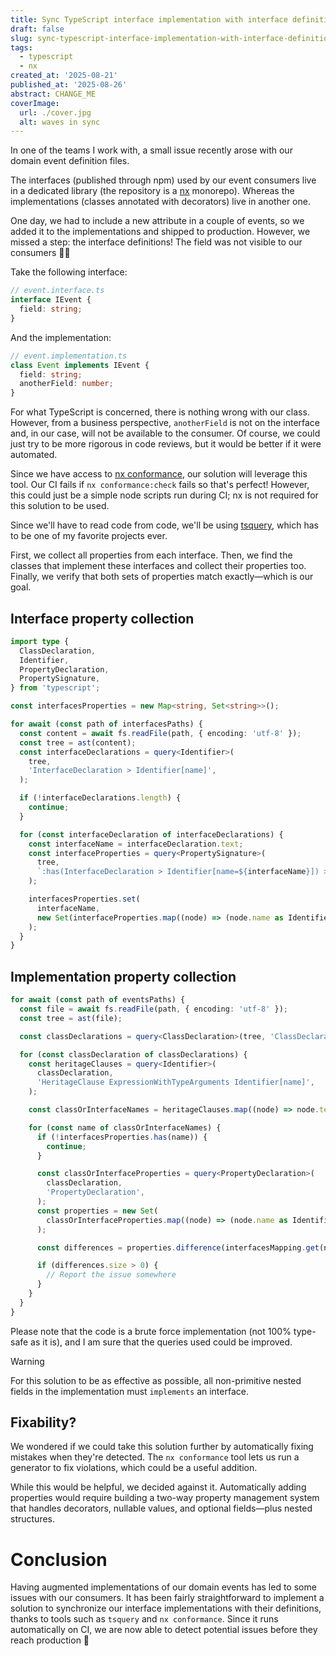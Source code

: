 ```yaml
---
title: Sync TypeScript interface implementation with interface definition
draft: false
slug: sync-typescript-interface-implementation-with-interface-definition
tags:
  - typescript
  - nx
created_at: '2025-08-21'
published_at: '2025-08-26'
abstract: CHANGE_ME
coverImage:
  url: ./cover.jpg
  alt: waves in sync
---
```


In one of the teams I work with, a small issue recently arose with our domain event definition files.

The interfaces (published through npm) used by our event consumers live in a dedicated library (the repository is a [nx](https://nx.dev) monorepo).
Whereas the implementations (classes annotated with decorators) live in another one.

One day, we had to include a new attribute in a couple of events, so we added it to the implementations and shipped to production.
However, we missed a step: the interface definitions!
The field was not visible to our consumers 🤦‍♂️

Take the following interface:

```typescript
// event.interface.ts
interface IEvent {
  field: string;
}
```

And the implementation:

```typescript
// event.implementation.ts
class Event implements IEvent {
  field: string;
  anotherField: number;
}
```

For what TypeScript is concerned, there is nothing wrong with our class.
However, from a business perspective, `anotherField` is not on the interface and, in our case, will not be available to the consumer.
Of course, we could just try to be more rigorous in code reviews, but it would be better if it were automated.

Since we have access to [nx conformance](https://nx.dev/reference/core-api/conformance), our solution will leverage this tool. Our CI fails if `nx conformance:check` fails so that's perfect!
However, this could just be a simple node scripts run during CI; nx is not required for this solution to be used.

Since we'll have to read code from code, we'll be using [tsquery](https://github.com/phenomnomnominal/tsquery), which has to be one of my favorite projects ever.

First, we collect all properties from each interface. Then, we find the classes that implement these interfaces and collect their properties too. Finally, we verify that both sets of properties match exactly—which is our goal.

## Interface property collection

```typescript
import type {
  ClassDeclaration,
  Identifier,
  PropertyDeclaration,
  PropertySignature,
} from 'typescript';

const interfacesProperties = new Map<string, Set<string>>();

for await (const path of interfacesPaths) {
  const content = await fs.readFile(path, { encoding: 'utf-8' });
  const tree = ast(content);
  const interfaceDeclarations = query<Identifier>(
    tree,
    'InterfaceDeclaration > Identifier[name]',
  );

  if (!interfaceDeclarations.length) {
    continue;
  }

  for (const interfaceDeclaration of interfaceDeclarations) {
    const interfaceName = interfaceDeclaration.text;
    const interfaceProperties = query<PropertySignature>(
      tree,
      `:has(InterfaceDeclaration > Identifier[name=${interfaceName}]) > PropertySignature`,
    );

    interfacesProperties.set(
      interfaceName,
      new Set(interfaceProperties.map((node) => (node.name as Identifier).text)),
    );
  }
}
```

## Implementation property collection

```typescript
for await (const path of eventsPaths) {
  const file = await fs.readFile(path, { encoding: 'utf-8' });
  const tree = ast(file);

  const classDeclarations = query<ClassDeclaration>(tree, 'ClassDeclaration');

  for (const classDeclaration of classDeclarations) {
    const heritageClauses = query<Identifier>(
      classDeclaration,
      'HeritageClause ExpressionWithTypeArguments Identifier[name]',
    );

    const classOrInterfaceNames = heritageClauses.map((node) => node.text);

    for (const name of classOrInterfaceNames) {
      if (!interfacesProperties.has(name)) {
        continue;
      }

      const classOrInterfaceProperties = query<PropertyDeclaration>(
        classDeclaration,
        'PropertyDeclaration',
      );
      const properties = new Set(
        classOrInterfaceProperties.map((node) => (node.name as Identifier).text),
      );

      const differences = properties.difference(interfacesMapping.get(name)!);

      if (differences.size > 0) {
        // Report the issue somewhere
      }
    }
  }
}
```

Please note that the code is a brute force implementation (not 100% type-safe as it is), and I am sure that the queries used could be improved.

> [!warning]
> For this solution to be as effective as possible, all non-primitive nested fields in the implementation must `implements` an interface.

## Fixability?

We wondered if we could take this solution further by automatically fixing mistakes when they're detected. The `nx conformance` tool lets us run a generator to fix violations, which could be a useful addition.

While this would be helpful, we decided against it. Automatically adding properties would require building a two-way property management system that handles decorators, nullable values, and optional fields—plus nested structures.

# Conclusion

Having augmented implementations of our domain events has led to some issues with our consumers.
It has been fairly straightforward to implement a solution to synchronize our interface implementations with their definitions, thanks to tools such as `tsquery` and `nx conformance`.
Since it runs automatically on CI, we are now able to detect potential issues before they reach production 🎉
